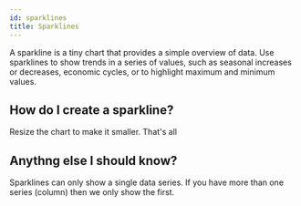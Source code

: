```yaml
---
id: sparklines
title: Sparklines
---
```


A sparkline is a tiny chart that provides a simple overview of data. Use sparklines to show trends in a series of values, such as seasonal increases or decreases, economic cycles, or to highlight maximum and minimum values.

## How do I create a sparkline?

Resize the chart to make it smaller. That's all

## Anythng else I should know?

Sparklines can only show a single data series. If you have more than one series (column) then we only show the first.

